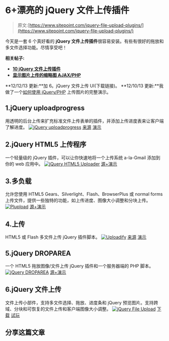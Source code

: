 # 6+漂亮的 jQuery 文件上传插件

> 原文:[https://www.sitepoint.com/jquery-file-upload-plugins/](https://www.sitepoint.com/jquery-file-upload-plugins/)

今天是一套 6 个真好看的 **jQuery 文件上传插件**很容易安装。有些有很好的拖放和多文件选择功能。尽情享受吧！

**相关帖子:**

*   [**10 jQuery 文件上传插件**](http://www.jquery4u.com/plugins/10-jquery-file-uploads/)
*   [**显示图片上传的缩略图 AJAX/PHP**](http://www.jquery4u.com/tutorials/thumbnail-image-upload-ajaxphp/)

**12/12/13 更新:**加 6。jQuery 文件上传 UI(下载链接)。
**12/10/13 更新:**我做了一个[如何使用 jQuery/PHP](http://www.jquery4u.com/ajax/image-upload-example/) 上传图片的完整演示。

## 1.jQuery uploadprogress

用透明的后台上传来扩充标准文件上传表单的插件，并添加上传进度表来让客户端了解进度。
[![jQuery uploadprogress](../Images/1435d5eea0a549caf809b1a3de584f15.png)](http://www.nixbox.com/demos/jquery-uploadprogress.php) 
[来源](http://www.nixbox.com/demos/jquery-uploadprogress.php) [演示](http://www.nixbox.com/demos/jquery-uploadprogress-demo.php)

## 2.jQuery HTML5 上传程序

一个轻量级的 jQuery 插件，可以让你快速地将一个上传系统 a-la-Gmail 添加到你的 web 应用中。
[![jQuery HTML5 Uploader](../Images/d9eabde897fd6cb29ac9991524415f7b.png)](http://www.igloolab.com/jquery-html5-uploader/) 
[源+演示](http://www.igloolab.com/jquery-html5-uploader/)

## 3.多负载

允许您使用 HTML5 Gears、Silverlight、Flash、BrowserPlus 或 normal forms 上传文件，提供一些独特的功能，如上传进度、图像大小调整和分块上传。
[![Plupload](../Images/20d8fa5cb90458b034c73cd2bff84948.png)](http://www.plupload.com/example_queuewidget.php) 
[源+演示](http://www.plupload.com/example_queuewidget.php)

## 4.上传

HTML5 或 Flash 多文件上传 jQuery 插件脚本。
[![Uploadify](../Images/2d56ea027ff276c6e87a3e3496e202b3.png)](http://www.uploadify.com/) 
[来源](http://www.uploadify.com/) [演示](http://www.uploadify.com/demos/)

## 5.jQuery DROPAREA

一个 HTML5 拖放图像/文件上传 jQuery 插件和一个服务器端的 PHP 脚本。
[![jQuery DROPAREA](../Images/a5d18df268bd8bd3ec6dc1d4e7258b24.png)](http://gokercebeci.com/dev/droparea) 
[源+演示](http://gokercebeci.com/dev/droparea)

## 6.jQuery 文件上传

文件上传小部件，支持多文件选择、拖放、进度条和 jQuery 预览图片。支持跨域、分块和可恢复的文件上传和客户端图像大小调整。
[![jQuery File Upload](../Images/4693b44c16fff4a089b9b634689f1fe3.png)](http://blueimp.github.com/jQuery-File-Upload/) 
[下载](https://github.com/blueimp/jQuery-File-Upload) [试玩](http://blueimp.github.com/jQuery-File-Upload/)

## 分享这篇文章